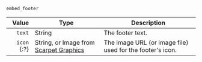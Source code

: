 `embed_footer`

| Value       | Type                                        | Description                                               |
|------------:|---------------------------------------------|-----------------------------------------------------------|
| `text`      | String                                      | The footer text.                                          |
| `icon` {:?} | String, or Image from [Scarpet Graphics][1] | The image URL (or image file) used for the footer's icon. |

[1]: https://github.com/replaceitem/scarpet-graphics
